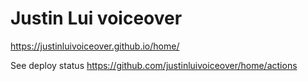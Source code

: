 # Justin Lui voiceover

https://justinluivoiceover.github.io/home/

See deploy status
https://github.com/justinluivoiceover/home/actions
